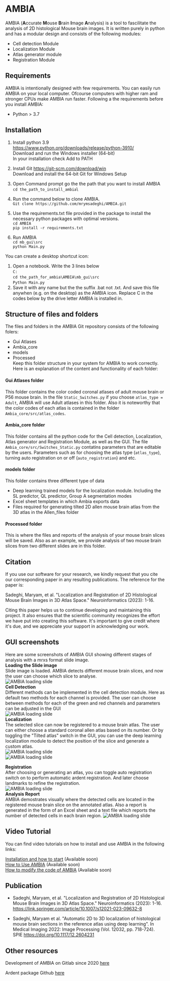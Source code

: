 # AMBIA

AMBIA (**A**ccurate **M**ouse **B**rain **I**mage **A**nalysis) is a tool to fascilitate the analysis of 2D histological Mouse brain images. It is written purely in python and has a modular design and consists of the following modules:
- Cell detection Module
- Localization Module
- Atlas generator module
- Registration Module

## Requirements

AMBIA is intentionally designed with few requirements. You can easily run AMBIA on your local computer. Ofcourse computers with higher ram and stronger CPUs make AMBIA run faster. Following a the requirements before you install AMBIA:
- Python > 3.7


## Installation

1. Install python 3.9 \
https://www.python.org/downloads/release/python-3910/ \
Download and run the Windows installer (64-bit) \
In your installation check Add to PATH 

3. Install Git
https://git-scm.com/download/win \
Download and install the 64-bit Git for Windows Setup 
4. Open Command prompt go the the path that you want to install AMBIA \
`cd the_path_to_install_ambia`\
5. Run the command below to clone AMBIA. \
`Git clone https://github.com/mrymsadeghi/AMBIA.git` 
6. Use the requirements.txt file provided in the package to install the necessary python packages with optimal versions. \
`cd AMBIA` \
`pip install -r requirements.txt` 
7. Run AMBIA \
`cd mb_gui\src` \
`python Main.py` 

You can create a desktop shortcut icon:
1. Open a notebook. Write the 3 lines below \
`C:`\
`cd the_path_for_ambia\AMBIA\mb_gui\src`\
`Python Main.py`
2. Save it with any name but the the suffix .bat not .txt. And save this file anywhen (e.g. on the desktop) as the AMBIA icon. Replace C in the codes below by the drive letter AMBIA is installed in.

## Structure of files and folders
The files and folders in the AMBIA Git repository consists of the following folers:
- Gui Atlases
- Ambia_core
- models
- Processed \
Keep this folder structure in your system for AMBIA to work correctly. \
Here is an explanation of the content and functionality of each folder:
#### Gui Atlases folder
This folder contains the color coded coronal atlases of adult mouse brain or P56 mouse brain. In the file `Static_Switches.py` if you choose `atlas_type = Adult`, AMBIA will use Adult atlases in this folder. Also it is noteworthy that the color codes of each atlas is contained in the folder `Ambia_core/src/atlas_codes`.
#### Ambia_core folder
This folder contains all the python code for the Cell detection, Localization, Atlas generator and Registration Module, as well as the GUI. The file `Ambia_core/src/Switches_Static.py` contatins parameters that are editable by the users. Parameters such as for choosing the atlas type (`atlas_type`), turning auto registration on or off (`auto_registration`) and etc. 
#### models folder
This folder contains three different type of data
- Deep learning trained models for the localization module. Including the SL predictor, QL predictor, Group A segmentation modes
- Excel sheet templates in which Ambia exports data
- Files required for generating tilted 2D allen mouse brain atlas from the 3D atlas in the Allen_files folder
#### Processed folder
This is where the files and reports of the analysis of your mouse brain slices will be saved. Also as an example, we provide analysis of two mouse brain slices from two different slides are in this folder.

## Citation
If you use our software for your research, we kindly request that you cite our corresponding paper in any resulting publications. The reference for the paper is:

Sadeghi, Maryam, et al. "Localization and Registration of 2D Histological Mouse Brain Images in 3D Atlas Space." Neuroinformatics (2023): 1-16.

Citing this paper helps us to continue developing and maintaining this project. It also ensures that the scientific community recognizes the effort we have put into creating this software. It's important to give credit where it's due, and we appreciate your support in acknowledging our work.


## GUI screenshots
Here are some screenshots of AMBIA GUI showing different stages of analysis with a mrxs format slide image. \
**Loading the Slide image** \
Slide image is loaded. AMBIA detects different mouse brain slices, and now the user can choose which slice to analyse. \
![AMBIA loading slide](models/AMBIA_GUI_01.png) \
**Cell Detection** \
Different methods can be implemented in the cell detection module. Here as default two methods for each channel is provided. The user can choose between methods for each of the green and red channels and parameters can be adjusted in the GUI \
![AMBIA loading slide](models/AMBIA_GUI_02.png) \
**Localization** \
The selected slice can now be registered to a mouse brain atlas. The user can either choose a standard coronal allen atlas based on its number. Or by toggling the "Tilted atlas" switch in the GUI, you can use the deep learning localization module to detect the position of the slice and generate a custom atlas. \
![AMBIA loading slide](models/AMBIA_GUI_03.png) \
![AMBIA loading slide](models/AMBIA_GUI_ql.png) 

**Registration** \
After choosing or generating an atlas, you can toggle auto registration switch on to perform automatic ardent registration. And later choose landmarks to refine the registration. \
![AMBIA loading slide](models/AMBIA_GUI_04.png) \
**Analysis Report** \
AMBIA demostrates visually where the detected cells are located in the registered mouse brain slice on the annotated atlas. Also a report is generated in the form of an Excel sheet and a text file which reports the number of detected cells in each brain region.
![AMBIA loading slide](models/AMBIA_GUI_05.png)


## Video Tutorial
You can find video tutorials on how to install and use AMBIA in the following links: 

[Installation and how to start]()  (Available soon)\
[How to Use AMBIA]()  (Available soon)\
[How to modify the code of AMBIA]()  (Available soon)

## Publication
- Sadeghi, Maryam, et al. "Localization and Registration of 2D Histological Mouse Brain Images in 3D Atlas Space." Neuroinformatics (2023): 1-16.
https://link.springer.com/article/10.1007/s12021-023-09632-8

- Sadeghi, Maryam et al. "Automatic 2D to 3D localization of histological mouse brain sections in the reference atlas using deep learning". In Medical Imaging 2022: Image Processing (Vol. 12032, pp. 718-724). SPIE
https://doi.org/10.1117/12.2604231

## Other resources
Development of AMBIA on Gitlab since 2020 [here](https://gitlab.com/maryams88/mb_gui)

Ardent package Github [here](https://github.com/neurodata/ardent)
